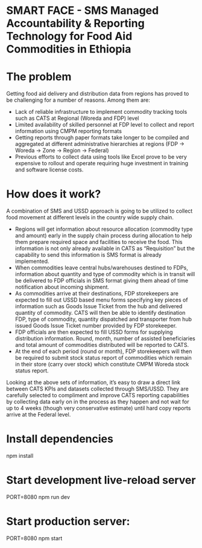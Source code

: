 SMART FACE - SMS Managed Accountability & Reporting Technology for Food Aid Commodities in Ethiopia
=========

# The problem
Getting food aid delivery and distribution data from regions has proved to be challenging for a number of reasons. Among them are:
- Lack of reliable infrastructure to implement commodity tracking tools such as CATS at Regional (Woreda and FDP) level
- Limited availability of skilled personnel at FDP level to collect and report information using CMPM reporting formats
- Getting reports through paper formats take longer to be compiled and aggregated at different administrative hierarchies at regions (FDP -> Woreda -> Zone -> Region -> Federal)
- Previous efforts to collect data using tools like Excel prove to be very expensive to rollout and operate requiring huge investment in training and software license costs.

# How does it work?
A combination of SMS and USSD approach is going to be utilized to collect food movement at different levels in the country wide supply chain.
- Regions will get information about resource allocation (commodity type and amount) early in the supply chain process during allocation to help them prepare required space and facilities to receive the food. This information is not only already available in CATS as “Requisition” but the capability to send this information is SMS format is already implemented.
- When commodities leave central hubs/warehouses destined to FDPs, information about quantity and type of commodity which is in transit will be delivered to FDP officials in SMS format giving them ahead of time notification about incoming shipment. 
- As commodities arrive at their destinations, FDP storekeepers are expected to fill out USSD based menu forms specifying key pieces of information such as Goods Issue Ticket from the hub and delivered quantity of commodity. CATS will then be able to identify destination FDP, type of commodity, quantity dispatched and transporter from hub issued Goods Issue Ticket number provided by FDP storekeeper.
- FDP officials are then expected to fill USSD forms for supplying distribution information. Round, month, number of assisted beneficiaries and total amount of commodities distributed will be reported to CATS. 
- At the end of each period (round or month), FDP storekeepers will then be required to submit stock status report of commodities which remain in their store (carry over stock) which constitute CMPM Woreda stock status report.

Looking at the above sets of information, it’s easy to draw a direct link between CATS KPIs and datasets collected through SMS/USSD. They are carefully selected to compliment and improve CATS reporting capabilities by collecting data early on in the process as they happen and not wait for up to 4 weeks (though very conservative estimate) until hard copy reports arrive at the Federal level.

# Install dependencies
npm install

# Start development live-reload server
PORT=8080 npm run dev

# Start production server:
PORT=8080 npm start
